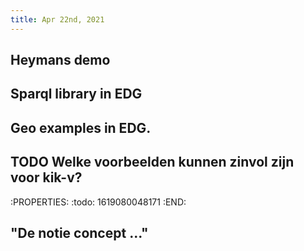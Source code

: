 ```yaml
---
title: Apr 22nd, 2021
---
```


## Heymans demo
## Sparql library in EDG
## Geo examples in EDG.
## TODO Welke voorbeelden kunnen zinvol zijn voor kik-v?
:PROPERTIES:
:todo: 1619080048171
:END:
## "De notie concept ..."
